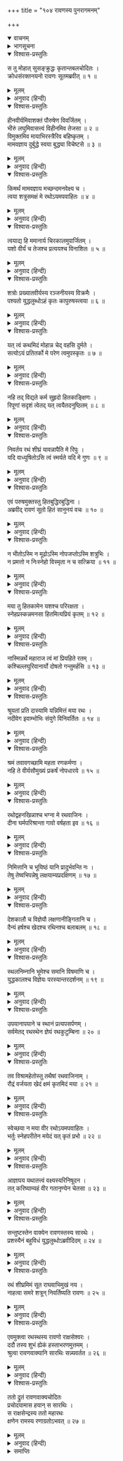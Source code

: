 +++
title = "१०४ रावणस्य पुनरागमनम्"

+++
<details open><summary>वाचनम्</summary>
<div caption="श्रीराम-हरिसीताराममूर्ति-घनपाठिभ्यां वचनम्" class="audioEmbed" src="https://archive.org/download/Ramayana-recitation-Sriram-harisItArAmamUrti-Ghanapaati-v2/Kanda_6/Kanda_6_YK-104-Ravana_re-approached_the_battle-field_0.mp3"></div>
</details>

<details><summary>भागसूचना</summary>

104. रावणका सारथिको फटकारना और सारथिका अपने उत्तरसे रावणको संतुष्ट करके उसके रथको रणभूमिमें पहुँचाना
</details>

<details open><summary>विश्वास-प्रस्तुतिः</summary>

स तु मोहात् सुसङ्क्रुद्धः कृतान्तबलचोदितः ।  
क्रोधसंरक्तनयनो रावणः सूतमब्रवीत् ॥ १ ॥
</details>

<details><summary>मूलम्</summary>

स तु मोहात् सुसङ्क्रुद्धः कृतान्तबलचोदितः ।  
क्रोधसंरक्तनयनो रावणः सूतमब्रवीत् ॥ १ ॥
</details>

<details><summary>अनुवाद (हिन्दी)</summary>

रावण कालकी शक्तिसे प्रेरित हो रहा था, अतः मोहवश अत्यन्त कुपित हो क्रोधसे लाल आँखें करके अपने सारथिसे बोला— ॥ १ ॥
</details>

<details open><summary>विश्वास-प्रस्तुतिः</summary>

हीनवीर्यमिवाशक्तं पौरुषेण विवर्जितम् ।  
भीरुं लघुमिवासत्त्वं विहीनमिव तेजसा ॥ २ ॥  
विमुक्तमिव मायाभिरस्त्रैरिव बहिष्कृतम् ।  
मामवज्ञाय दुर्बुद्धे स्वया बुद्ध्या विचेष्टसे ॥ ३ ॥
</details>

<details><summary>मूलम्</summary>

हीनवीर्यमिवाशक्तं पौरुषेण विवर्जितम् ।  
भीरुं लघुमिवासत्त्वं विहीनमिव तेजसा ॥ २ ॥  
विमुक्तमिव मायाभिरस्त्रैरिव बहिष्कृतम् ।  
मामवज्ञाय दुर्बुद्धे स्वया बुद्ध्या विचेष्टसे ॥ ३ ॥
</details>

<details><summary>अनुवाद (हिन्दी)</summary>

‘दुर्बुद्धे! क्या तूने मुझे पराक्रमशून्य, असमर्थ, पुरुषार्थशून्य, डरपोक, ओछा, धैर्यहीन, निस्तेज, मायारहित और अस्त्रोंके ज्ञानसे वञ्चित समझ रखा है, जो मेरी अवहेलना करके तू अपनी बुद्धिसे मनमाना काम कर रहा है (तूने मुझसे पूछा क्यों नहीं?) ॥ २-३ ॥
</details>

<details open><summary>विश्वास-प्रस्तुतिः</summary>

किमर्थं मामवज्ञाय मच्छन्दमनवेक्ष्य च ।  
त्वया शत्रुसमक्षं मे रथोऽयमपवाहितः ॥ ४ ॥
</details>

<details><summary>मूलम्</summary>

किमर्थं मामवज्ञाय मच्छन्दमनवेक्ष्य च ।  
त्वया शत्रुसमक्षं मे रथोऽयमपवाहितः ॥ ४ ॥
</details>

<details><summary>अनुवाद (हिन्दी)</summary>

‘मेरा अभिप्राय क्या है, यह जाने बिना ही मेरी अवहेलना करके तू किसलिये शत्रुके सामनेसे मेरा यह रथ हटा लाया? ॥ ४ ॥
</details>

<details open><summary>विश्वास-प्रस्तुतिः</summary>

त्वयाद्य हि ममानार्य चिरकालमुपार्जितम् ।  
यशो वीर्यं च तेजश्च प्रत्ययश्च विनाशितः ॥ ५ ॥
</details>

<details><summary>मूलम्</summary>

त्वयाद्य हि ममानार्य चिरकालमुपार्जितम् ।  
यशो वीर्यं च तेजश्च प्रत्ययश्च विनाशितः ॥ ५ ॥
</details>

<details><summary>अनुवाद (हिन्दी)</summary>

‘अनार्य! आज तूने मेरे चिरकालसे उपार्जित यश, पराक्रम, तेज और विश्वासपर पानी फेर दिया ॥ ५ ॥
</details>

<details open><summary>विश्वास-प्रस्तुतिः</summary>

शत्रोः प्रख्यातवीर्यस्य रञ्जनीयस्य विक्रमैः ।  
पश्यतो युद्धलुब्धोऽहं कृतः कापुरुषस्त्वया ॥ ६ ॥
</details>

<details><summary>मूलम्</summary>

शत्रोः प्रख्यातवीर्यस्य रञ्जनीयस्य विक्रमैः ।  
पश्यतो युद्धलुब्धोऽहं कृतः कापुरुषस्त्वया ॥ ६ ॥
</details>

<details><summary>अनुवाद (हिन्दी)</summary>

‘मेरे शत्रुका बल-पराक्रम विख्यात है । उसे अपने बल-विक्रमद्वारा संतुष्ट करना मेरे लिये उचित है और मैं युद्धका लोभी हूँ, तो भी तूने रथ हटाकर शत्रुकी दृष्टिमें मुझे कायर सिद्ध कर दिया ॥ ६ ॥
</details>

<details open><summary>विश्वास-प्रस्तुतिः</summary>

यत् त्वं कथमिदं मोहान्न चेद् वहसि दुर्मते ।  
सत्योऽयं प्रतितर्को मे परेण त्वमुपस्कृतः ॥ ७ ॥
</details>

<details><summary>मूलम्</summary>

यत् त्वं कथमिदं मोहान्न चेद् वहसि दुर्मते ।  
सत्योऽयं प्रतितर्को मे परेण त्वमुपस्कृतः ॥ ७ ॥
</details>

<details><summary>अनुवाद (हिन्दी)</summary>

‘दुर्मते! यदि तू इस रथको मोहवश किसी तरह भी शत्रुके सामने नहीं ले जाता है तो मेरा यह अनुमान सत्य है कि शत्रुने तुझे घूस देकर फोड़ लिया है ॥ ७ ॥
</details>

<details open><summary>विश्वास-प्रस्तुतिः</summary>

नहि तद् विद्यते कर्म सुहृदो हितकाङ्क्षिणः ।  
रिपूणां सदृशं त्वेतद् यत् त्वयैतदनुष्ठितम् ॥ ८ ॥
</details>

<details><summary>मूलम्</summary>

नहि तद् विद्यते कर्म सुहृदो हितकाङ्क्षिणः ।  
रिपूणां सदृशं त्वेतद् यत् त्वयैतदनुष्ठितम् ॥ ८ ॥
</details>

<details><summary>अनुवाद (हिन्दी)</summary>

‘हित चाहनेवाले मित्रका यह काम नहीं है । तूने जो कार्य किया है, वह शत्रुओंके करने योग्य है ॥ ८ ॥
</details>

<details open><summary>विश्वास-प्रस्तुतिः</summary>

निवर्तय रथं शीघ्रं यावन्नापैति मे रिपुः ।  
यदि वाध्युषितोऽसि त्वं स्मर्यते यदि मे गुणः ॥ ९ ॥
</details>

<details><summary>मूलम्</summary>

निवर्तय रथं शीघ्रं यावन्नापैति मे रिपुः ।  
यदि वाध्युषितोऽसि त्वं स्मर्यते यदि मे गुणः ॥ ९ ॥
</details>

<details><summary>अनुवाद (हिन्दी)</summary>

‘यदि तू मेरे साथ बहुत दिनोंसे रहा है और यदि मेरे गुणोंका तुझे स्मरण है तो मेरे इस रथको शीघ्र लौटा ले चल । कहीं ऐसा न हो कि मेरा शत्रु भाग जाय’ ॥ ९ ॥
</details>

<details open><summary>विश्वास-प्रस्तुतिः</summary>

एवं परुषमुक्तस्तु हितबुद्धिरबुद्धिना ।  
अब्रवीद् रावणं सूतो हितं सानुनयं वचः ॥ १० ॥
</details>

<details><summary>मूलम्</summary>

एवं परुषमुक्तस्तु हितबुद्धिरबुद्धिना ।  
अब्रवीद् रावणं सूतो हितं सानुनयं वचः ॥ १० ॥
</details>

<details><summary>अनुवाद (हिन्दी)</summary>

यद्यपि सारथिकी बुद्धिमें रावणके लिये हितकी ही भावना थी तथापि उस मूर्खने जब उससे ऐसी कठोर बात कही, तब सारथिने बड़ी विनयके साथ यह हितकर वचन कहा— ॥ १० ॥
</details>

<details open><summary>विश्वास-प्रस्तुतिः</summary>

न भीतोऽस्मि न मूढोऽस्मि नोपजप्तोऽस्मि शत्रुभिः ।  
न प्रमत्तो न निःस्नेहो विस्मृता न च सत्क्रिया ॥ ११ ॥
</details>

<details><summary>मूलम्</summary>

न भीतोऽस्मि न मूढोऽस्मि नोपजप्तोऽस्मि शत्रुभिः ।  
न प्रमत्तो न निःस्नेहो विस्मृता न च सत्क्रिया ॥ ११ ॥
</details>

<details><summary>अनुवाद (हिन्दी)</summary>

‘महाराज! मैं डरा नहीं हूँ । मेरा विवेक भी नष्ट नहीं हुआ है और न मुझे शत्रुओंने ही बहकाया है । मैं असावधान भी नहीं हूँ । आपके प्रति मेरा स्नेह भी कम नहीं हुआ है तथा आपने जो मेरा सत्कार किया है, उसे भी मैं नहीं भूला हूँ ॥ ११ ॥
</details>

<details open><summary>विश्वास-प्रस्तुतिः</summary>

मया तु हितकामेन यशश्च परिरक्षता ।  
स्नेहप्रस्कन्नमनसा हितमित्यप्रियं कृतम् ॥ १२ ॥
</details>

<details><summary>मूलम्</summary>

मया तु हितकामेन यशश्च परिरक्षता ।  
स्नेहप्रस्कन्नमनसा हितमित्यप्रियं कृतम् ॥ १२ ॥
</details>

<details><summary>अनुवाद (हिन्दी)</summary>

‘मैं सदा आपका हित चाहता हूँ और आपके यशकी रक्षाके लिये ही यत्नशील रहता हूँ । मेरा हृदय आपके प्रति स्नेहसे आर्द्र है । इस कार्यसे आपका हित होगा—यह सोचकर ही मैंने इसे किया है । भले ही यह आपको अप्रिय लगा हो ॥ १२ ॥
</details>

<details open><summary>विश्वास-प्रस्तुतिः</summary>

नास्मिन्नर्थे महाराज त्वं मां प्रियहिते रतम् ।  
कश्चिल्लघुरिवानार्यो दोषतो गन्तुमर्हसि ॥ १३ ॥
</details>

<details><summary>मूलम्</summary>

नास्मिन्नर्थे महाराज त्वं मां प्रियहिते रतम् ।  
कश्चिल्लघुरिवानार्यो दोषतो गन्तुमर्हसि ॥ १३ ॥
</details>

<details><summary>अनुवाद (हिन्दी)</summary>

‘महाराज! मैं आपके प्रिय और हितमें तत्पर रहनेवाला हूँ; अतः इस कार्यके लिये आप किसी ओछे और अनार्य पुरुषकी भाँति मुझपर दोषारोपण न करें ॥
</details>

<details open><summary>विश्वास-प्रस्तुतिः</summary>

श्रूयतां प्रति दास्यामि यन्निमित्तं मया रथः ।  
नदीवेग इवाम्भोभिः संयुगे विनिवर्तितः ॥ १४ ॥
</details>

<details><summary>मूलम्</summary>

श्रूयतां प्रति दास्यामि यन्निमित्तं मया रथः ।  
नदीवेग इवाम्भोभिः संयुगे विनिवर्तितः ॥ १४ ॥
</details>

<details><summary>अनुवाद (हिन्दी)</summary>

‘जैसे चन्द्रोदयके कारण बढ़ा हुआ समुद्रका जल नदीके वेगको पीछे लौटा देता है, उसी प्रकार मैंने जिस कारणसे आपके रथको युद्धभूमिसे पीछे हटाया है, उसे बता रहा हूँ, सुनिये ॥ १४ ॥
</details>

<details open><summary>विश्वास-प्रस्तुतिः</summary>

श्रमं तवावगच्छामि महता रणकर्मणा ।  
नहि ते वीर्यसौमुख्यं प्रकर्षं नोपधारये ॥ १५ ॥
</details>

<details><summary>मूलम्</summary>

श्रमं तवावगच्छामि महता रणकर्मणा ।  
नहि ते वीर्यसौमुख्यं प्रकर्षं नोपधारये ॥ १५ ॥
</details>

<details><summary>अनुवाद (हिन्दी)</summary>

‘उस समय मैंने यह समझा था कि आप महान् युद्धके कारण थक गये हैं । शत्रुकी अपेक्षा मैंने आपकी प्रबलता नहीं देखी, आपमें अधिक पराक्रम नहीं पाया ॥
</details>

<details open><summary>विश्वास-प्रस्तुतिः</summary>

रथोद्वहनखिन्नाश्च भग्ना मे रथवाजिनः ।  
दीना घर्मपरिश्रान्ता गावो वर्षहता इव ॥ १६ ॥
</details>

<details><summary>मूलम्</summary>

रथोद्वहनखिन्नाश्च भग्ना मे रथवाजिनः ।  
दीना घर्मपरिश्रान्ता गावो वर्षहता इव ॥ १६ ॥
</details>

<details><summary>अनुवाद (हिन्दी)</summary>

‘मेरे घोड़े भी रथको खींचते-खींचते थक गये थे । इनके पाँव लड़खड़ा रहे थे । ये धूपसे पीड़ित हो वर्षाकी मारी हुई गौओंके समान दुःखी हो गये थे ॥ १६ ॥
</details>

<details open><summary>विश्वास-प्रस्तुतिः</summary>

निमित्तानि च भूयिष्ठं यानि प्रादुर्भवन्ति नः ।  
तेषु तेष्वभिपन्नेषु लक्षयाम्यप्रदक्षिणम् ॥ १७ ॥
</details>

<details><summary>मूलम्</summary>

निमित्तानि च भूयिष्ठं यानि प्रादुर्भवन्ति नः ।  
तेषु तेष्वभिपन्नेषु लक्षयाम्यप्रदक्षिणम् ॥ १७ ॥
</details>

<details><summary>अनुवाद (हिन्दी)</summary>

‘साथ ही इस समय मेरे सामने जो-जो लक्षण प्रकट हो रहे हैं, यदि वे सफल हुए तो हमें उसमें अपना अमङ्गल ही दिखायी देता है ॥ १७ ॥
</details>

<details open><summary>विश्वास-प्रस्तुतिः</summary>

देशकालौ च विज्ञेयौ लक्षणानीङ्गितानि च ।  
दैन्यं हर्षश्च खेदश्च रथिनश्च बलाबलम् ॥ १८ ॥
</details>

<details><summary>मूलम्</summary>

देशकालौ च विज्ञेयौ लक्षणानीङ्गितानि च ।  
दैन्यं हर्षश्च खेदश्च रथिनश्च बलाबलम् ॥ १८ ॥
</details>

<details><summary>अनुवाद (हिन्दी)</summary>

‘सारथिको देश-कालका, शुभाशुभ लक्षणोंका, रथीकी चेष्टाओंका, उत्साह, अनुत्साह और खेदका तथा बलाबलका भी ज्ञान रखना चाहिये ॥ १८ ॥
</details>

<details open><summary>विश्वास-प्रस्तुतिः</summary>

स्थलनिम्नानि भूमेश्च समानि विषमाणि च ।  
युद्धकालश्च विज्ञेयः परस्यान्तरदर्शनम् ॥ १९ ॥
</details>

<details><summary>मूलम्</summary>

स्थलनिम्नानि भूमेश्च समानि विषमाणि च ।  
युद्धकालश्च विज्ञेयः परस्यान्तरदर्शनम् ॥ १९ ॥
</details>

<details><summary>अनुवाद (हिन्दी)</summary>

‘धरतीके जो ऊँचे-नीचे, सम-विषम स्थान हों, उनकी भी जानकारी रखनी चाहिये । युद्धका उपयुक्त अवसर कब होगा, इसे जानना और शत्रुकी दुर्बलतापर भी दृष्टि रखनी चाहिये ॥ १९ ॥
</details>

<details open><summary>विश्वास-प्रस्तुतिः</summary>

उपयानापयाने च स्थानं प्रत्यपसर्पणम् ।  
सर्वमेतद् रथस्थेन ज्ञेयं रथकुटुम्बिना ॥ २० ॥
</details>

<details><summary>मूलम्</summary>

उपयानापयाने च स्थानं प्रत्यपसर्पणम् ।  
सर्वमेतद् रथस्थेन ज्ञेयं रथकुटुम्बिना ॥ २० ॥
</details>

<details><summary>अनुवाद (हिन्दी)</summary>

‘शत्रुके पास जाने, दूर हटने, युद्धमें स्थिर रहने तथा युद्धभूमिसे अलग हो जानेका उपयुक्त अवसर कब आता है’ इन सब बातोंको समझना रथपर बैठे हुए सारथिका कर्तव्य है ॥ २० ॥
</details>

<details open><summary>विश्वास-प्रस्तुतिः</summary>

तव विश्रामहेतोस्तु तथैषां रथवाजिनाम् ।  
रौद्रं वर्जयता खेदं क्षमं कृतमिदं मया ॥ २१ ॥
</details>

<details><summary>मूलम्</summary>

तव विश्रामहेतोस्तु तथैषां रथवाजिनाम् ।  
रौद्रं वर्जयता खेदं क्षमं कृतमिदं मया ॥ २१ ॥
</details>

<details><summary>अनुवाद (हिन्दी)</summary>

‘आपको तथा इन रथके घोड़ोंको थोड़ी देरतक विश्राम देने और खेद दूर करनेके लिये मैंने जो यह कार्य किया है, सर्वथा उचित है ॥ २१ ॥
</details>

<details open><summary>विश्वास-प्रस्तुतिः</summary>

स्वेच्छया न मया वीर रथोऽयमपवाहितः ।  
भर्तुः स्नेहपरीतेन मयेदं यत् कृतं प्रभो ॥ २२ ॥
</details>

<details><summary>मूलम्</summary>

स्वेच्छया न मया वीर रथोऽयमपवाहितः ।  
भर्तुः स्नेहपरीतेन मयेदं यत् कृतं प्रभो ॥ २२ ॥
</details>

<details><summary>अनुवाद (हिन्दी)</summary>

‘वीर! प्रभो! मैंने मनमानी करनेके लिये नहीं, स्वामीके स्नेहवश उनकी रक्षाके लिये इस रथको दूर हटाया है ॥ २२ ॥
</details>

<details open><summary>विश्वास-प्रस्तुतिः</summary>

आज्ञापय यथातत्त्वं वक्ष्यस्यरिनिषूदन ।  
तत् करिष्याम्यहं वीर गतानृण्येन चेतसा ॥ २३ ॥
</details>

<details><summary>मूलम्</summary>

आज्ञापय यथातत्त्वं वक्ष्यस्यरिनिषूदन ।  
तत् करिष्याम्यहं वीर गतानृण्येन चेतसा ॥ २३ ॥
</details>

<details><summary>अनुवाद (हिन्दी)</summary>

‘शत्रुसूदन वीर! अब आज्ञा दीजिये । आप ठीक समझकर जो कुछ भी कहेंगे, उसे मैं मनमें आपके ऋणसे उऋण होनेकी भावना रखकर करूँगा’ ॥ २३ ॥
</details>

<details open><summary>विश्वास-प्रस्तुतिः</summary>

सन्तुष्टस्तेन वाक्येन रावणस्तस्य सारथेः ।  
प्रशस्यैनं बहुविधं युद्धलुब्धोऽब्रवीदिदम् ॥ २४ ॥
</details>

<details><summary>मूलम्</summary>

सन्तुष्टस्तेन वाक्येन रावणस्तस्य सारथेः ।  
प्रशस्यैनं बहुविधं युद्धलुब्धोऽब्रवीदिदम् ॥ २४ ॥
</details>

<details><summary>अनुवाद (हिन्दी)</summary>

सारथिके इस कथनसे रावण बहुत संतुष्ट हुआ और नाना प्रकारसे उसकी सराहना करके युद्धके लिये लोलुप होकर बोला— ॥ २४ ॥
</details>

<details open><summary>विश्वास-प्रस्तुतिः</summary>

रथं शीघ्रमिमं सूत राघवाभिमुखं नय ।  
नाहत्वा समरे शत्रून् निवर्तिष्यति रावणः ॥ २५ ॥
</details>

<details><summary>मूलम्</summary>

रथं शीघ्रमिमं सूत राघवाभिमुखं नय ।  
नाहत्वा समरे शत्रून् निवर्तिष्यति रावणः ॥ २५ ॥
</details>

<details><summary>अनुवाद (हिन्दी)</summary>

‘सूत! अब तुम इस रथको शीघ्र रामके सामने ले चलो । रावण समरमें अपने शत्रुओंको मारे बिना घर नहीं लौटेगा’ ॥ २५ ॥
</details>

<details open><summary>विश्वास-प्रस्तुतिः</summary>

एवमुक्त्वा रथस्थस्य रावणो राक्षसेश्वरः ।  
ददौ तस्य शुभं ह्येकं हस्ताभरणमुत्तमम् ।  
श्रुत्वा रावणवाक्यानि सारथिः सन्न्यवर्तत ॥ २६ ॥
</details>

<details><summary>मूलम्</summary>

एवमुक्त्वा रथस्थस्य रावणो राक्षसेश्वरः ।  
ददौ तस्य शुभं ह्येकं हस्ताभरणमुत्तमम् ।  
श्रुत्वा रावणवाक्यानि सारथिः सन्न्यवर्तत ॥ २६ ॥
</details>

<details><summary>अनुवाद (हिन्दी)</summary>

ऐसा कहकर राक्षसराज रावणने सारथिको पुरस्कारके रूपमें अपने हाथका एक सुन्दर आभूषण उतारकर दे दिया । रावणका आदेश सुनकर सारथिने पुनः रथको लौटाया ॥ २६ ॥
</details>

<details open><summary>विश्वास-प्रस्तुतिः</summary>

ततो द्रुतं रावणवाक्यचोदितः  
प्रचोदयामास हयान् स सारथिः ।  
स राक्षसेन्द्रस्य ततो महारथः  
क्षणेन रामस्य रणाग्रतोऽभवत् ॥ २७ ॥
</details>

<details><summary>मूलम्</summary>

ततो द्रुतं रावणवाक्यचोदितः  
प्रचोदयामास हयान् स सारथिः ।  
स राक्षसेन्द्रस्य ततो महारथः  
क्षणेन रामस्य रणाग्रतोऽभवत् ॥ २७ ॥
</details>

<details><summary>अनुवाद (हिन्दी)</summary>

रावणकी आज्ञासे प्रेरित हो सारथिने तुरंत ही अपने घोड़े हाँके । फिर तो राक्षसराजका वह विशाल रथ क्षणभरमें युद्धके मुहानेपर श्रीरामचन्द्रजीके समीप जा पहुँचा ॥ २७ ॥
</details>

<details><summary>समाप्तिः</summary>

इत्यार्षे श्रीमद्रामायणे वाल्मीकीये आदिकाव्ये युद्धकाण्डे चतुरधिकशततमः सर्गः ॥ १०४ ॥  
इस प्रकार श्रीवाल्मीकिनिर्मित आर्षरामायण आदिकाव्यके युद्धकाण्डमें एक सौ चारवाँ सर्ग पूरा हुआ ॥ १०४ ॥
</details>

